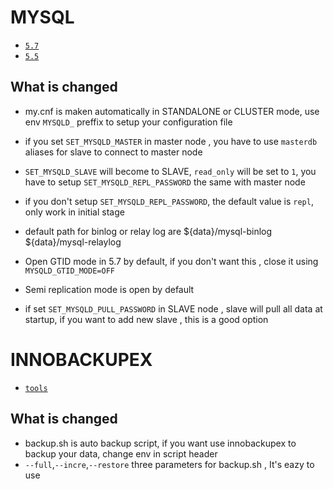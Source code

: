# MYSQL

* [`5.7`](https://github.com/kuituoshi/docker/blob/master/mysql/5.7/Dockerfile)
* [`5.5`](https://github.com/kuituoshi/docker/blob/master/mysql/5.5/Dockerfile)


## What is changed

* my.cnf is maken automatically in STANDALONE or CLUSTER mode, use env `MYSQLD_` preffix to setup your configuration file

* if you set `SET_MYSQLD_MASTER` in master node , you have to use `masterdb` aliases for slave to connect to master node

* `SET_MYSQLD_SLAVE` will become to SLAVE, `read_only` will be set to `1`, you have to setup `SET_MYSQLD_REPL_PASSWORD` the same with master node

* if you don't setup `SET_MYSQLD_REPL_PASSWORD`, the default value is `repl`, only work in initial stage

* default path for binlog or relay log are ${data}/mysql-binlog ${data}/mysql-relaylog

* Open GTID mode in 5.7 by default, if you don't want this , close it using `MYSQLD_GTID_MODE=OFF`

* Semi replication mode is open by default

* if set `SET_MYSQLD_PULL_PASSWORD` in SLAVE node , slave will pull all data at startup, if you want to add new slave , this is a good option


# INNOBACKUPEX

* [`tools`](https://github.com/kuituoshi/docker/blob/master/mysql/tools/Dockerfile)

## What is changed

* backup.sh is auto backup script, if you want use innobackupex to backup your data, change env in script header
* `--full`,`--incre`,`--restore` three parameters for backup.sh , It's eazy to use